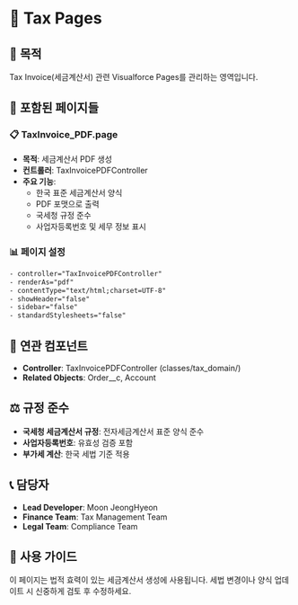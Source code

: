 # 📄 Tax Pages

## 🎯 목적
Tax Invoice(세금계산서) 관련 Visualforce Pages를 관리하는 영역입니다.

## 📄 포함된 페이지들

### 📋 **TaxInvoice_PDF.page**
- **목적**: 세금계산서 PDF 생성
- **컨트롤러**: TaxInvoicePDFController
- **주요 기능**:
  - 한국 표준 세금계산서 양식
  - PDF 포맷으로 출력
  - 국세청 규정 준수
  - 사업자등록번호 및 세무 정보 표시

### 📊 **페이지 설정**
```xml
- controller="TaxInvoicePDFController"
- renderAs="pdf"
- contentType="text/html;charset=UTF-8"
- showHeader="false"
- sidebar="false"
- standardStylesheets="false"
```

## 🔗 연관 컴포넌트
- **Controller**: TaxInvoicePDFController (classes/tax_domain/)
- **Related Objects**: Order__c, Account

## ⚖️ 규정 준수
- **국세청 세금계산서 규정**: 전자세금계산서 표준 양식 준수
- **사업자등록번호**: 유효성 검증 포함
- **부가세 계산**: 한국 세법 기준 적용

## 📞 담당자
- **Lead Developer**: Moon JeongHyeon
- **Finance Team**: Tax Management Team
- **Legal Team**: Compliance Team

## 📝 사용 가이드
이 페이지는 법적 효력이 있는 세금계산서 생성에 사용됩니다. 세법 변경이나 양식 업데이트 시 신중하게 검토 후 수정하세요.
